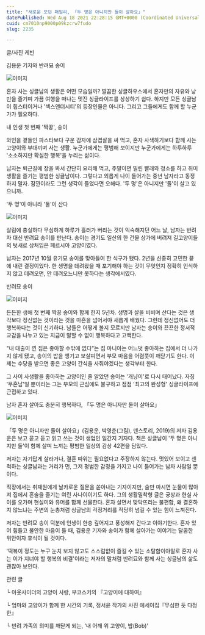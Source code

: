 ```yaml
---
title: "새로운 모던 패밀리, 「두 명은 아니지만 둘이 살아요」"
datePublished: Wed Aug 18 2021 22:28:15 GMT+0000 (Coordinated Universal Time)
cuid: cm7010np9000p09kzcrw7fudo
slug: 2235

---
```



글/사진 케빈

김용운 기자와 반려묘 송이

![이미지](https://cdn.hashnode.com/res/hashnode/image/upload/v1739250788784/2d9f49e1-0edc-48dd-ac0e-21583529483e.jpeg)

혼자 사는 싱글남의 생활은 어떤 모습일까? 깔끔한 싱글하우스에서 혼자만의 자유와 낭만을 즐기며 가끔 여행을 떠나는 멋진 싱글라이프를 상상하기 쉽다. 하지만 모든 싱글남이 힙스터이거나 '섹스앤더시티'의 등장인물은 아니다. 그리고 그들에게도 함께 할 누군가가 필요하다.

내 인생 첫 번째 '짝꿍', 송이

와인을 곁들인 파스타보다 구운 감자에 삼겹살을 싸 먹고, 혼자 사색하기보다 함께 사는 고양이와 부대끼며 사는 생활. 누군가에게는 평범해 보이지만 누군가에게는 하루하루 '소소하지만 확실한 행복'을 누리는 삶이다.

남자는 퇴근길에 장을 봐서 간단히 요리해 먹고, 주말이면 밀린 빨래와 청소를 하고 취미생활을 즐기는 평범한 싱글남이다. 그렇다고 외롭게 나이 들어가는 중년 남자라고 동정하지 말자. 잠깐이라도 그런 생각이 들었다면 오해다. '두 명'은 아니지만 '둘'이 살고 있으니까.

'두 명'이 아니라 '둘'이 산다

![이미지](https://cdn.hashnode.com/res/hashnode/image/upload/v1739250790722/cfb2e871-d3da-4118-ae2e-5026ca695121.jpeg)

살림에 충실하다 무심하게 하루가 흘러가 버리는 것이 익숙해지던 어느 날, 남자는 반려자 대신 반려묘 송이를 만난다. 송이는 경기도 일산의 한 건물 상가에 버려져 길고양이들의 텃새로 상처입은 페르시아 고양이였다.

남자는 2017년 10월 유기묘 송이를 맞아들여 한 식구가 됐다. 2년을 신중히 고민한 끝에 내린 결정이었다. 한 생명을 데려왔을 때 포기해야 하는 것이 무엇인지 정확히 인식하지 않고 데려오면, 안 데려오느니만 못하다는 생각에서였다.

반려묘 송이

![이미지](https://cdn.hashnode.com/res/hashnode/image/upload/v1739250793271/52086018-2ad0-4a34-8bfa-ab339033ab14.png)

든든한 생애 첫 번째 짝꿍 송이와 함께 한지 5년차. 생명과 살을 비비며 산다는 것은 생각보다 정신없는 것이라는 것을 마흔을 넘어서야 새롭게 배웠다. 그런데 정신없어도 더 행복하다는 것이 신기하다. 남들은 어떻게 볼지 모르지만 남자는 송이와 끈끈한 정서적 교감을 나누고 있는 지금이 말할 수 없이 행복하다고 고백한다.

"내 대출이 낀 집은 좋아할 수밖에 없다"는 집 마니아는 어느덧 좋아하는 집에서 더 나가지 않게 됐고, 송이의 밥을 챙기고 보살피면서 부모 마음을 어렴풋이 깨닫기도 한다. 이제는 수당을 받으면 좋은 고양이 간식을 사줘야겠다는 생각부터 한다.

그 사이 사생활을 좋아하는 고양이인 줄 알았던 송이는 '개냥이'로 다시 태어났다. 자칭 '무혼남'일 뿐이라는 그는 부모의 근심에도 불구하고 점점 '최고의 완성형' 싱글라이프에 근접하고 있다.

남자 혼자 살아도 충분히 행복하다, 「두 명은 아니자만 둘이 살아요」

![이미지](https://cdn.hashnode.com/res/hashnode/image/upload/v1739250795112/b14d8b87-80be-4583-8442-f9691fe1aa15.jpeg)

「두 명은 아니자만 둘이 살아요」(김용운, 박영춘(그림), 덴스토리, 2019)의 저자 김용운은 보고 묻고 듣고 읽고 쓰는 것이 생업인 일간지 기자다. 책은 싱글남이 '두 명은 아니지만 둘'이 함께 살며 느끼는 평범한 일상의 감상 42편을 담았다.

저자는 자기답게 살라거나, 결혼 따위는 필요없다고 주장하지 않는다. 멋있어 보이고 센척하는 싱글남과는 거리가 먼, 그저 평범한 감정을 가지고 나이 들어가는 남자 사람일 뿐이다.

직장에서는 취재원에게 날카로운 질문을 쏟아내는 기자이지만, 술만 마시면 눈물이 많아져 집에서 혼술을 즐기는 여린 사나이이기도 하다. 그의 생활밀착형 글은 궁상과 현실 사이를 오가며 현실미와 유머를 함께 선물한다. 혼자 살면서 맞닥뜨리는 불편함, 왜 결혼하지 않느냐는 주변의 눈총처럼 싱글남의 걱정거리를 적당히 넘길 수 있는 힘이 느껴진다.

저자는 반려묘 송이 덕분에 인생이 한층 깊어지고 풍성해져 간다고 이야기한다. 혼자 있어 힘들고 불안한 마음이 들 때, 김용운 기자와 송이가 함께 살아가는 이야기는 달콤한 위안이자 휴식이 될 것이다.

'떡볶이 정도는 누구 눈치 보지 않고도 스스럼없이 즐길 수 있는 소탈함이야말로 혼자 사는 이가 지녀야 할 행복의 비결'이라는 저자의 말처럼 반려묘와 함께 사는 싱글남의 삶도 괜찮아 보인다.

관련 글

└ 아웃사이더의 고양이 사랑, 부코스키의 『고양이에 대하여』

└ 엄마와 고양이가 함께 한 시간의 기록, 정서윤 작가의 사진 에세이집『무심한 듯 다정한』

└ 반려 가족의 의미를 깨닫게 되는, ‘내 어깨 위 고양이, 밥(Bob)’